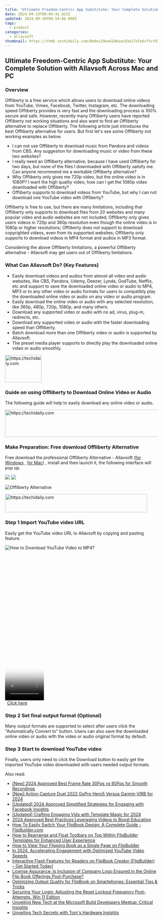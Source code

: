 ```yaml
---
title: "Ultimate Freedom-Centric App Substitute: Your Complete Solution with Allavsoft Across Mac and PC"
date: 2024-09-23T00:04:41.823Z
updated: 2024-09-30T09:54:06.090Z
tags:
  - product
categories:
  - allavsoft
thumbnail: https://thmb.techidaily.com/0e8ec29ee6248aac03a17afe8cf5cfd2ec9d4e36dfc8648cae868f4622fb576a.jpg
---
```


## Ultimate Freedom-Centric App Substitute: Your Complete Solution with Allavsoft Across Mac and PC

### Overview

Offliberty is a free service which allows users to download online videos from YouTube, Vimeo, Facebook, Twitter, Instagram, etc. The downloading speed Offliberty provides is very fast and the downloading process is 100% secure and safe. However, recently many Offliberty users have reported Offliberty not working situations and also want to find an Offliberty alternative to replace Offliberty. The following article just introduces the best Offliberty alternative for users. But first let's see some Offliberty not working examples as below.

* I can not use Offliberty to download music from Pandora and videos from CBS. Any suggestion for downloading music or video from these two websites?
* I really need an Offliberty alternative, because I have used Offliberty for two days, but none of the files I downloaded with Offliberty satisfy me. Can anyone recommend me a workable Offliberty alternative?
* Why Offliberty only gives me 720p video, but the online video is in 1080P? I want the high quality video, how can I get the 1080p video downloaded with Offliberty?
* Offliberty supports to download videos from YouTube, but why I can not download one YouTube video with Offliberty?

Offliberty is free to use, but there are many limitations, including that Offliberty only supports to download files from 20 websites and many popular video and audio websites are not included; Offliberty only gives users videos in 720p and 360p resolution even though the online video is in 1080p or higher resolutions; Offliberty does not support to download copyrighted videos, even from its supported websites; Offliberty only supports to download videos in MP4 format and audios in MP3 format.

Considering the above Offliberty limitations, a powerful Offliberty alternative - Allavsoft may get users out of Offliberty limitations.

### What Can Allavsoft Do? (Key Features)

* Easily download videos and audios from almost all video and audio websites, like CBS, Pandora, Udemy, Deezer, Lynda, GodTube, Netflix, etc and support to save the downloaded online video or audio to MP4, MP3 or to any other video or audio formats for users to compatibly play the downloaded online video or audio on any video or audio program.
* Easily download the online video or audio with any selected resolution, like 360p, 480p, 720p, 1080p, and many others.
* Download any supported video or audio with no ad, virus, plug-in, redirects, etc.
* Download any supported video or audio with the faster downloading speed than Offliberty.
* Batch download more than one Offliberty video or audio is supported by Allavsoft.
* The preset media player supports to directly play the downloaded online video or audio smoothly.

<!-- affiliate ads begin -->
<a href="https://bluetties.sjv.io/c/5597632/2141688/17094" target="_top" id="2141688">
  <img src="//a.impactradius-go.com/display-ad/17094-2141688" border="0" alt="https://techidaily.com" width="120" height="90"/>
</a>
<img height="0" width="0" src="https://bluetties.sjv.io/i/5597632/2141688/17094" style="position:absolute;visibility:hidden;" border="0" />
<!-- affiliate ads end -->

### Guide on using Offliberty to Download Online Video or Audio

The following guide will help to easily download any online video or audio.

<!-- affiliate ads begin -->
<a href="https://appsumo.8odi.net/c/5597632/2002019/7443" target="_top" id="2002019">
  <img src="//a.impactradius-go.com/display-ad/7443-2002019" border="0" alt="https://techidaily.com" width="728" height="90"/>
</a>
<img height="0" width="0" src="https://appsumo.8odi.net/i/5597632/2002019/7443" style="position:absolute;visibility:hidden;" border="0" />
<!-- affiliate ads end -->

### Make Preparation: Free download Offliberty Alternative

Free download the professional Offliberty Alternative - Allavsoft ([for Windows](https://tools.techidaily.com/allavsoft/products/) , [for Mac](https://tools.techidaily.com/allavsoft/products/)) , install and then launch it, the following interface will pop up.

[![](https://www.allavsoft.com/how-to/../images/how-to/free-download-win.jpg)](https://tools.techidaily.com/allavsoft/products/) [![](https://www.allavsoft.com/how-to/../images/how-to/free-download-mac.jpg)](https://tools.techidaily.com/allavsoft/products/)

![Offliberty Alternative](https://www.allavsoft.com/how-to/../images/allavsoft/screen-shot-600.jpg)

<!-- affiliate ads begin -->
<a href="https://bluettius.sjv.io/c/5597632/2139110/17108" target="_top" id="2139110">
  <img src="//a.impactradius-go.com/display-ad/17108-2139110" border="0" alt="https://techidaily.com" width="468" height="60"/>
</a>
<img height="0" width="0" src="https://bluettius.sjv.io/i/5597632/2139110/17108" style="position:absolute;visibility:hidden;" border="0" />
<!-- affiliate ads end -->

### Step 1 Import YouTube video URL

Easily get the YouTube video URL to Allavsoft by copying and pasting feature.

![How to Download YouTube Video to MP4?](https://www.allavsoft.com/how-to/../images/how-to/download-rtmp-video/download-rtmp-video.jpg)

<!-- affiliate ads begin -->
<span id="1975648">
					<video width="128" height="480" style="cursor:pointer"
           poster="//a.impactradius-go.com/display-clicktoplayimage/1975648.png"
           onclick="if(!this.playClicked){this.play();this.setAttribute('controls',true);this.playClicked=true;}">
	   <source src="//a.impactradius-go.com/display-ad/22993-1975648">
	   <img src="//a.impactradius-go.com/display-clicktoplayimage/1975648.png" style="border: none; height: 100%; width: 100%; object-fit: contain">
	</video>
	<div style="width:80px;text-align:center"><a href="javascript:window.open(decodeURIComponent('https%3A%2F%2Fhomestyler.sjv.io%2Fc%2F5597632%2F1975648%2F22993'), '_blank');void(0);">Click here</a></div>
</span>
<img height="0" width="0" src="https://imp.pxf.io/i/5597632/1975648/22993" style="position:absolute;visibility:hidden;" border="0" />
<!-- affiliate ads end -->

### Step 2 Set final output format (Optional)

Many output formats are supported to select after users click the "Automatically Convert to" button. Users can also save the downloaded online video or audio with the video or audio original format by default.

### Step 3 Start to download YouTube video

Finally, users only need to click the Download button to easily get the imported YouTube video downloaded with users needed output formats.

<ins class="adsbygoogle"
     style="display:block"
     data-ad-format="autorelaxed"
     data-ad-client="ca-pub-7571918770474297"
     data-ad-slot="1223367746"></ins>

<ins class="adsbygoogle"
     style="display:block"
     data-ad-client="ca-pub-7571918770474297"
     data-ad-slot="8358498916"
     data-ad-format="auto"
     data-full-width-responsive="true"></ins>

<span class="atpl-alsoreadstyle">Also read:</span>
<div><ul>
<li><a href="https://screen-video-capture.techidaily.com/new-2024-approved-best-frame-rate-30fps-vs-60fps-for-smooth-recordings/"><u>[New] 2024 Approved Best Frame Rate 30Fps vs 60Fps for Smooth Recordings</u></a></li>
<li><a href="https://fox-hovers.techidaily.com/new-action-capture-duel-2022-gopro-hero5-versus-garmin-virb-for-2024/"><u>[New] Action Capture Duel 2022 GoPro Hero5 Versus Garmin VIRB for 2024</u></a></li>
<li><a href="https://facebook-clips.techidaily.com/updated-2024-approved-simplified-strategies-for-engaging-with-facebook-insights/"><u>[Updated] 2024 Approved Simplified Strategies for Engaging with Facebook Insights</u></a></li>
<li><a href="https://youtube-lab.techidaily.com/ed-crafting-engaging-vids-with-template-magic-for-2024/"><u>[Updated] Crafting Engaging Vids with Template Magic for 2024</u></a></li>
<li><a href="https://extra-resources.techidaily.com/2024-approved-best-practices-leveraging-videos-to-boost-education/"><u>2024 Approved Best Practices Leveraging Videos to Boost Education</u></a></li>
<li><a href="https://win-luxury.techidaily.com/how-to-easily-switch-your-flipbook-design-a-complete-guide-flipbuildercom/"><u>How To Easily Switch Your FlipBook Design: A Complete Guide - FlipBuilder.com</u></a></li>
<li><a href="https://win-luxury.techidaily.com/how-to-rearrange-and-float-toolbars-on-top-within-flipbuilder-templates-for-enhanced-user-experience/"><u>How to Rearrange and Float Toolbars on Top Within FlipBuilder Templates for Enhanced User Experience</u></a></li>
<li><a href="https://win-luxury.techidaily.com/how-to-view-your-flipping-book-as-a-single-page-on-flipbuilder/"><u>How to View Your Flipping Book as a Single Page on FlipBuilder</u></a></li>
<li><a href="https://youtube-docs.techidaily.com/24-accelerating-engagement-with-optimized-youtube-video-speeds/"><u>In 2024, Accelerating Engagement with Optimized YouTube Video Speeds</u></a></li>
<li><a href="https://win-luxury.techidaily.com/interactive-flash-features-for-readers-on-flipbook-creator-flipbuilder-get-started-today/"><u>Interactive Flash Features for Readers on FlipBook Creator (FlipBuilder) – Get Started Today!</u></a></li>
<li><a href="https://win-luxury.techidaily.com/license-assurance-is-inclusion-of-company-logo-ensured-in-the-online-flip-book-offerings-post-purchase/"><u>License Assurance: Is Inclusion of Company Logo Ensured in the Online Flip Book Offerings Post-Purchase?</u></a></li>
<li><a href="https://win-luxury.techidaily.com/optimizing-output-quality-for-flipbook-on-smartphones-essential-tips-and-tricks/"><u>Optimizing Output Quality for FlipBook on Smartphones: Essential Tips & Tricks</u></a></li>
<li><a href="https://win11.techidaily.com/securing-your-login-adjusting-the-reset-lockout-frequency-post-attempts-win-11-edition/"><u>Securing Your Login: Adjusting the Reset Lockout Frequency Post-Attempts, Win 11 Edition</u></a></li>
<li><a href="https://some-knowledge.techidaily.com/unveiling-new-tech-at-the-microsoft-build-developers-meetup-critical-insights/"><u>Unveiling New Tech at the Microsoft Build Developers Meetup: Critical Insights</u></a></li>
<li><a href="https://hardware-reviews.techidaily.com/unveiling-tech-secrets-with-toms-hardware-insights/"><u>Unveiling Tech Secrets with Tom's Hardware Insights</u></a></li>
</ul></div>

